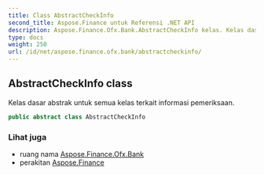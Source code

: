 ```yaml
---
title: Class AbstractCheckInfo
second_title: Aspose.Finance untuk Referensi .NET API
description: Aspose.Finance.Ofx.Bank.AbstractCheckInfo kelas. Kelas dasar abstrak untuk semua kelas terkait informasi pemeriksaan.
type: docs
weight: 250
url: /id/net/aspose.finance.ofx.bank/abstractcheckinfo/
---
```

## AbstractCheckInfo class

Kelas dasar abstrak untuk semua kelas terkait informasi pemeriksaan.

```csharp
public abstract class AbstractCheckInfo
```

### Lihat juga

* ruang nama [Aspose.Finance.Ofx.Bank](../../aspose.finance.ofx.bank/)
* perakitan [Aspose.Finance](../../)


